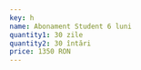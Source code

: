 ```yaml
---
key: h
name: Abonament Student 6 luni
quantity1: 30 zile
quantity2: 30 întări
price: 1350 RON
---
```

